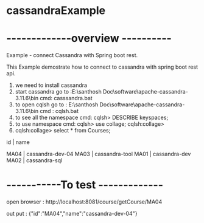 # cassandraExample
# -------------overview ---------- 

 Example - connect Cassandra with Spring boot rest.

This Example demostrate how to connect to cassandra with spring boot rest api.

1. we need to install cassandra
2. start cassandra 
	go to :E:\santhosh Doc\software\apache-cassandra-3.11.6\bin
	cmd: casssandra.bat
3. to open cqlsh
	go to : E:\santhosh Doc\software\apache-cassandra-3.11.6\bin
	cmd : cqlsh.bat
4. to see all the namespace 
	cmd: cqlsh> DESCRIBE keyspaces;
5. to use namespace 
	cmd: cqlsh> use collage;
	     cqlsh:collage>
6. cqlsh:collage> select * from Courses;

 id   | name
 
 
 MA04 | cassandra-dev-04
 MA03 |   cassandra-tool
 MA01 |    cassandra-dev
 MA02 |    cassandra-sql



# -----------To test -------------
open browser : http://localhost:8081/course/getCourse/MA04

out put : {"id":"MA04","name":"cassandra-dev-04"}
